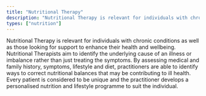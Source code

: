 ```yaml
---
title: "Nutritional Therapy"
description: "Nutritional Therapy is relevant for individuals with chronic conditions as well as those looking for support to enhance their health and wellbeing."
types: ["nutrition"]
---
```


Nutritional Therapy is relevant for individuals with chronic conditions as well as those looking for support to enhance their health and wellbeing. Nutritional Therapists aim to identify the underlying cause of an illness or imbalance rather than just treating the symptoms. By assessing medical and family history, symptoms, lifestyle and diet, practitioners are able to identify ways to correct nutritional balances that may be contributing to ill health. Every patient is considered to be unique and the practitioner develops a personalised nutrition and lifestyle programme to suit the individual.
